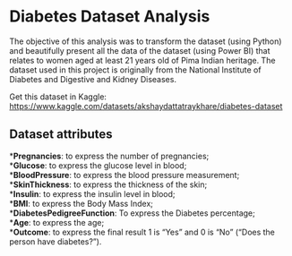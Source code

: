# Diabetes Dataset Analysis

The objective of this analysis was to transform the dataset (using Python) and beautifully present all the data of the dataset (using Power BI) that relates to women aged at least 21 years old of Pima Indian heritage. The dataset used in this project is originally from the National Institute of Diabetes and Digestive and Kidney
Diseases.

Get this dataset in Kaggle: https://www.kaggle.com/datasets/akshaydattatraykhare/diabetes-dataset

## Dataset attributes

***Pregnancies**: to express the number of pregnancies;<br/>
***Glucose**: to express the glucose level in blood;<br/>
***BloodPressure**: to express the blood pressure measurement;<br/>
***SkinThickness**: to express the thickness of the skin;<br/>
***Insulin**: to express the insulin level in blood;<br/>
***BMI**: to express the Body Mass Index;<br/>
***DiabetesPedigreeFunction**: To express the Diabetes percentage;<br/>
***Age**: to express the age;<br/>
***Outcome**: to express the final result 1 is “Yes” and 0 is “No” (“Does the person have diabetes?”).
